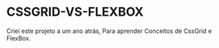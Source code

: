 # CSSGRID-VS-FLEXBOX
Criei este projeto a um ano atrás, Para aprender Conceitos de CssGrid e FlexBox.
